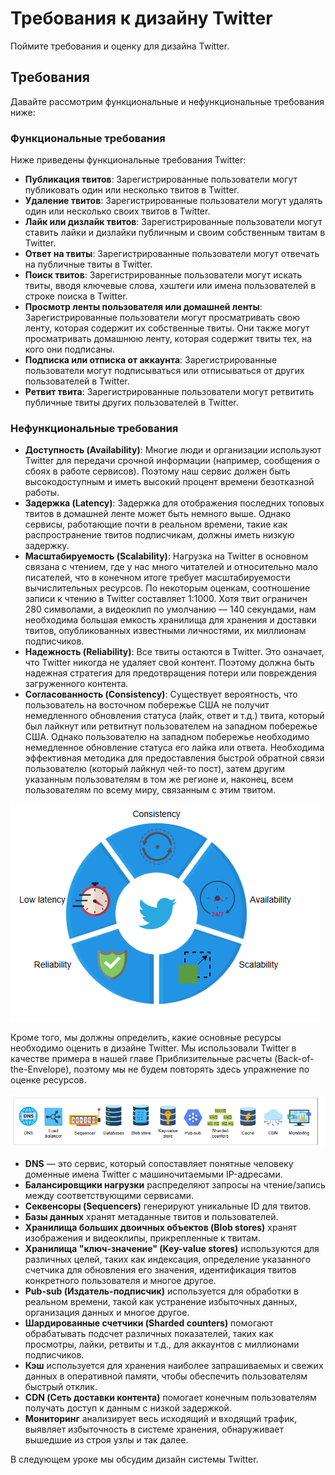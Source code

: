 # Требования к дизайну Twitter

Поймите требования и оценку для дизайна Twitter.

## Требования

Давайте рассмотрим функциональные и нефункциональные требования ниже:

### Функциональные требования

Ниже приведены функциональные требования Twitter:

* **Публикация твитов**: Зарегистрированные пользователи могут публиковать один или несколько твитов в Twitter.
* **Удаление твитов**: Зарегистрированные пользователи могут удалять один или несколько своих твитов в Twitter.
* **Лайк или дизлайк твитов**: Зарегистрированные пользователи могут ставить лайки и дизлайки публичным и своим собственным твитам в
  Twitter.
* **Ответ на твиты**: Зарегистрированные пользователи могут отвечать на публичные твиты в Twitter.
* **Поиск твитов**: Зарегистрированные пользователи могут искать твиты, вводя ключевые слова, хэштеги или имена пользователей в строке
  поиска в Twitter.
* **Просмотр ленты пользователя или домашней ленты**: Зарегистрированные пользователи могут просматривать свою ленту, которая содержит их
  собственные твиты. Они также могут просматривать домашнюю ленту, которая содержит твиты тех, на кого они подписаны.
* **Подписка или отписка от аккаунта**: Зарегистрированные пользователи могут подписываться или отписываться от других пользователей в
  Twitter.
* **Ретвит твита**: Зарегистрированные пользователи могут ретвитить публичные твиты других пользователей в Twitter.

### Нефункциональные требования

* **Доступность (Availability)**: Многие люди и организации используют Twitter для передачи срочной информации (например, сообщения о сбоях
  в работе сервисов). Поэтому наш сервис должен быть высокодоступным и иметь высокий процент времени безотказной работы.
* **Задержка (Latency)**: Задержка для отображения последних топовых твитов в домашней ленте может быть немного выше. Однако сервисы,
  работающие почти в реальном времени, такие как распространение твитов подписчикам, должны иметь низкую задержку.
* **Масштабируемость (Scalability)**: Нагрузка на Twitter в основном связана с чтением, где у нас много читателей и относительно мало
  писателей, что в конечном итоге требует масштабируемости вычислительных ресурсов. По некоторым оценкам, соотношение записи к чтению в
  Twitter составляет 1:1000. Хотя твит ограничен 280 символами, а видеоклип по умолчанию — 140 секундами, нам необходима большая емкость
  хранилища для хранения и доставки твитов, опубликованных известными личностями, их миллионам подписчиков.
* **Надежность (Reliability)**: Все твиты остаются в Twitter. Это означает, что Twitter никогда не удаляет свой контент. Поэтому должна быть
  надежная стратегия для предотвращения потери или повреждения загруженного контента.
* **Согласованность (Consistency)**: Существует вероятность, что пользователь на восточном побережье США не получит немедленного обновления
  статуса (лайк, ответ и т.д.) твита, который был лайкнут или ретвитнут пользователем на западном побережье США. Однако пользователю на
  западном побережье необходимо немедленное обновление статуса его лайка или ответа. Необходима эффективная методика для предоставления
  быстрой обратной связи пользователю (который лайкнул чей-то пост), затем другим указанным пользователям в том же регионе и, наконец, всем
  пользователям по всему миру, связанным с этим твитом.

![img_2.png](img/img_2.png)

Кроме того, мы должны определить, какие основные ресурсы необходимо оценить в дизайне Twitter. Мы использовали Twitter в качестве примера в
нашей главе Приблизительные расчеты (Back-of-the-Envelope),
поэтому мы не будем повторять здесь упражнение по оценке ресурсов.

![img_3.png](img/img_3.png)

* **DNS** — это сервис, который сопоставляет понятные человеку доменные имена Twitter с машиночитаемыми IP-адресами.
* **Балансировщики нагрузки** распределяют запросы на чтение/запись между соответствующими сервисами.
* **Секвенсоры (Sequencers)** генерируют уникальные ID для твитов.
* **Базы данных** хранят метаданные твитов и пользователей.
* **Хранилища больших двоичных объектов (Blob stores)** хранят изображения и видеоклипы, прикрепленные к твитам.
* **Хранилища "ключ-значение" (Key-value stores)** используются для различных целей, таких как индексация, определение указанного счетчика
  для обновления его значения, идентификация твитов конкретного пользователя и многое другое.
* **Pub-sub (Издатель-подписчик)** используется для обработки в реальном времени, такой как устранение избыточных данных, организация данных
  и многое другое.
* **Шардированные счетчики (Sharded counters)** помогают обрабатывать подсчет различных показателей, таких как просмотры, лайки, ретвиты и
  т.д., для аккаунтов с миллионами подписчиков.
* **Кэш** используется для хранения наиболее запрашиваемых и свежих данных в оперативной памяти, чтобы обеспечить пользователям быстрый
  отклик.
* **CDN (Сеть доставки контента)** помогает конечным пользователям получать доступ к данным с низкой задержкой.
* **Мониторинг** анализирует весь исходящий и входящий трафик, выявляет избыточность в системе хранения, обнаруживает вышедшие из строя узлы
  и так далее.

В следующем уроке мы обсудим дизайн системы Twitter.